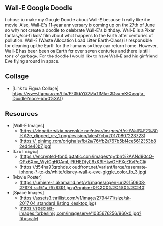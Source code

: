 
## Wall-E Google Doodle
I chose to make my Google Doodle about Wall-E because I really like the movie. Also, Wall-E's 11-year anniversary is coming up on the 27th of June so why not create a doodle to celebrate Wall-E's birthday. Wall-E is a Pixar fantasy/sci-fi kids’ film about what happens to the Earth after centuries of pollution. Wall-E (Waste Allocation Load Lifter Earth-Class) is responsible for cleaning up the Earth for the humans so they can return home. However, Wall-E has been been on Earth for over seven centuries and there is still tons of garbage. For the doodle I would like to have Wall-E and his girlfriend Eve flying around in space. 

## Collage
* [Link to Figma Collage] https://www.figma.com/file/FF3EbYj37MaTlMkm2DoamK/Google-Doodle?node-id=0%3A1)

## Resources
* [Wall-E Images]
    * (https://vignette.wikia.nocookie.net/pixar/images/d/de/Wall%E2%80%A2e_clipped_rev_1.png/revision/latest?cb=20170807223723)
    * (https://i.pinimg.com/originals/fb/2a/76/fb2a767b5bf4ce5612353b82ed4e40b7.jpg)
* [Eve Images] 
    * (https://encrypted-tbn0.gstatic.com/images?q=tbn%3AANd9GcQ-QPx6Xpx_WytCgHOAmLjPKHEDtyG6xK9lHkwOHFXcZKvPoCIi)
    * (https://d54ha93qrghds.cloudfront.net/variant/large/casemate-iphone-7-tc-ds/white/disney-wall-e-eve-giggle_color_fb_3.jpg)
* [Movie Poster] 
    * (https://lumiere-a.akamaihd.net/v1/images/open-uri20150608-27674-usf51u_fffa8391.jpeg?region=0%2C0%2C480%2C240)
* [Space Images] 
    * (https://assets3.thrillist.com/v1/image/2794471/size/sk-2017_04_standard_listing_desktop.jpg)
    * (https://specials-images.forbesimg.com/imageserve/1035676256/960x0.jpg?fit=scale)
